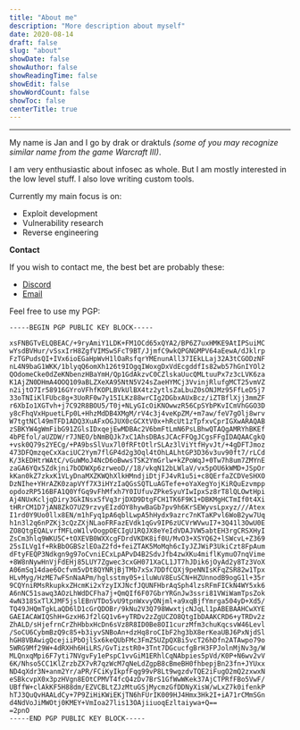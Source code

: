 ```yaml
---
title: "About me"
description: "More description about myself"
date: 2020-08-14
draft: false
slug: "about"
showDate: false
showAuthor: false
showReadingTime: false
showEdit: false
showWordCount: false
showToc: false
centerTitle: true
---
```


---
My name is Jan and I go by drak or draktuls *(some of you may recognize similar name from the game Warcraft III)*.

I am very enthusiastic about infosec as whole. But I am mostly interested in the low level stuff. I also love writing custom tools.

Currently my main focus is on:
- Exploit development
- Vulnerability research
- Reverse engineering

**Contact**

If you wish to contact me, the best bet are probably these:
- [Discord](https://discord.com/users/308273436076015618)
- [Email](mailto:dr4k.sec{at}gmail.com)

Feel free to use my PGP:

```
-----BEGIN PGP PUBLIC KEY BLOCK-----

xsFNBGTvELQBEAC/+9ryAmiY1LDK+FM1OCd65xQYA2/BP6Z7uxHMKE9AtIPSuiMC
wYsdBVHur/vSsxIrH8ZgfVIMSwSFcT9BT/JjmfC9wkQPGNGMPV64aEewA/dJklrp
FzTGPudsQI+IVx6ioEGaHpWvH1lOaRsfqrYMEnunAll37IEkLLaj32A3tCGODzNF
nL4N9baG1WKK/1blyqQ6omXh126t9IOgqIWoxgDxVdEcgddfIs82wb57hGnIYOl2
QOdomeCke0dZeKNbenzHBaYmH/Qp1GdAkzvC0CZlskaUucQMLtuuPx7z3cLVK6za
K1AjZN0DHmA4OOQ109aBLZXeXA95NtN5V24sZaeHYMCj3VvinjRlufgMCT25vmVZ
n2ijtO7Ir58916GYroVFhfKOPLBVkUlBX4tz2ytlsZaLbuZ0sONJMz95FfLeD5j7
33oTNIiKlFUbc8g+3UoRF0w7y15ILKz88wrCIg2DGbxAUxBcz/iZTBflXjj3mmZF
r6XbIo1XGTvh+j7C92R8BOU5/T0j+NLyGIcOiKNOwwzR56CpSYbPKvICmVhGGO3D
y8cFhqVxHpuetLFp0L+HhzMdDB4XMgM/rV4c3j4veKpZM/+m7aw/feV7gOlj8wrv
W7tgtNCl49mTFD1ADQ3XuAFxOGJUX0cGCXtV0x+hRcUt1zTpfxvCprIGXwARAQAB
zSBKYW4gWmFibG91ZGlsIDxqejEwMDBAc2V6bmFtLmN6PsLBhwQTAQgAMRYhBKEf
4bPEfol/aUZDW/r7JNEO/bNmBQJk7xC1AhsDBAsJCAcFFQgJCgsFFgIDAQAACgkQ
+vsk0Q79s2YECg/+PA9bsSlVux7l0fRFtOtlrSLAz3lViYtfHyvJt/+4gDFTJmoz
473DFQmzqeCxXaciUC2Yym7flGP4d2g3Oql4tOhLALhtGP3D36v3uv90ft7/rLCd
K/3kEDHtrWAtC/vGuWMoJ4NcD6oBwwsTSK2YmGrlw+kZPoWqJ+0Tw7h8um7ZMYnE
zaGA6YQx5Zdkjni7bODWXp6zrweoD//18/vkqN12bLWlaV/vx5pOU6kWMD+JSpOr
kKan0kZ7zkxK1VLyDnaMXZKWQhXlkHMndjiDtjFJ4vR1u5i+c8QErfaZCDVeSHXO
DzNIhe+YHrAZK0zapVYf7X3iHYzIaQGsSQTLuAGTefe+oYaXegYojKiRQuEzvmpp
opdozRP516BFA1Q0YfGq9vFhMfxh7Y0IUfuvZPkeSyuYIwIpxSz8rT8lQLOwtHpi
Aj4NUxKcljqDiry3GkINsxSfVq3rjDXD9DtgFCH1TK6F9K1+DBKMgHCTmIf0t4Xi
tHRrCM1D7jAN8ZkO7UZ9rzvyEIzdOY8hywBaGb7pv9h6KrSEWyvsLpxyz///Atex
I1rd0Y9Uo0llx8EN/m1hFyq1pA6qblLwpA5hHydx9azrc7nKTaKPvl6WoB2yw7Uq
h1n3l2q6nPZKj3cQzZXjNLaoFRFazEVdk1qGv9IP6zUCVrWVwuI7+3Q41l3OwU0E
ZO8QtgEQALvrfMFLoW1lvOogpOECIgU1RQJX8eYeIdVDAJVW5abtEH3rgCRSXHyI
ZsCm3hlq9WKU5C+tOXEVB0WXXcgFDrdVKDK8if0U/MvO3+XSYQ62+lSWcvL+Z369
25sILVg1f+RkBbOGBSzlEOaZ2fd+feiZTAK5MoMqh6cIyJZJWiP3UkiCzt8FpAum
dFtyFEQP3Ndkgn9g97oCvniECxLpAPvD4B2SdvJfb4zwXKu4miflKymuO7nqVime
+8W8nNywHnVjFdEHj85LUY7Zgwec3cxGH071XaCL1JT7hJDik6jOyAd2y8Tz3VoX
A06mSq14dae6Ocfvm5vDt8QYNRjBjTMb7xSx7DDfCQXj9peNNIsKFqZSR82w1Tpx
HLvMyg/HzME7wFSnNaAPm/hglsstmy0S+iluWuV8EuSCN+HZUnnodB9ogG1l+35r
9CQYniRMsRkupkxZHcmKi2xYzyIXJNcfJQUNFHbrAqSph4lzsRFmFICkN4WY5xk6
A6nNC51sawq3AOzLhWdDCFha7j+QmQIf6F07GbrYRGnJw3ssri81VWiWamTpsZok
4wN318SxTlXJMF5jslEBnVTDo5vU9tpnWxvyONjml+a9xqBjfYmrga504yD+Xd5/
TQ49JHQmTgkLaQD6lD1cGrQDOBr/9kNu2V3Q798WwxtjcNJqLl1pABEBAAHCwXYE
GAEIACAWIQShH+GzxH6Jf2lGQ1v6+yTRDv2zZgUCZO8QtgIbDAAKCRD6+yTRDv2z
ZhALD/sHjefrnCrZhHbbxHcDn6sVz8R8ID0Be8OI1curzMfm3chuKqcsvW46Levl
/SoCU6CybmBzQ9c85+b3iyvSNBoAn+dzHq8roCIbF2hg3bX8erKeaUBJ6PxNjdSl
hGH8VBAwigQcejiiPbOjlSx6keQUbFMc3FmZ5UZpQXBi5vcT26hDfn2ATAwpo79o
5WRG9Mf29W+4dRXHh6HiLRS/GvTizstR0+3Tnt7DGcucfgBrH3FPJolnMjNv3g/W
MLQnxqMpi6F7yti7NVgvFy1ePspC1vvGiM1ERhlCqNAbpies5pVd/K0P+N6wv2vV
6K/Nhso5CC1KlZrzbZX7vR7qzWcM7qNeLdZgpB8cBmeBH0fhbepjBn23fn+JYUxx
ND4qXdr3N+anm2Yr/aPR/FCiKyIkpfFqg99vP8Lt9wgzdvTQE2iFugO2mQ2zxwxN
eSBkcvpX0x3pzHVgn8EOtCPMVT4fcQ4zDv7BrS1GfWwWKek37AjCTPRfFBo5VwF/
UBffW+clAkKF5H88dm/EZVCBLtZJzMtuGSjMycmzGfDDNyXisW/wLxZ7k0ifenkP
hTJ3QuQvHAALdCy+7P9ZiHiKWiEKjTN6hFUrIK009HJ4Hmx3Hk2I+iA71rCMmSGn
d4NdVoJiMWOtj0KMEY+VmIoa27lis13OAjiiuoqEzltaiywa+Q==
=2pnO
-----END PGP PUBLIC KEY BLOCK-----
```